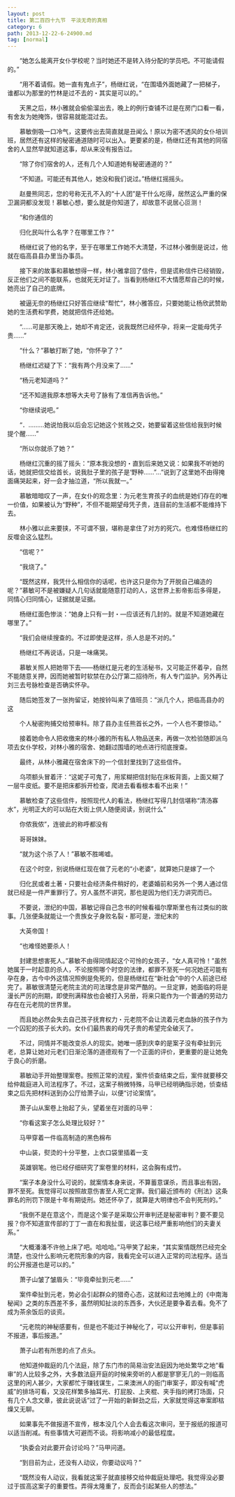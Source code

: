 ```yaml
---
layout: post
title: 第二百四十九节　平淡无奇的真相
category: 6
path: 2013-12-22-6-24900.md
tag: [normal]
---
```


　　“她怎么能离开女仆学校呢？当时她还不是转入待分配的学员吧。不可能请假的。”

　　“用不着请假。她一直有鬼点子”，杨继红说，“在围墙外面她藏了一把梯子，谁都以为那里的竹林是过不去的・其实是可以的。”

　　天黑之后，林小雅就会偷偷溜出去，晚上的例行查铺不过是在房门口看一看，有舍友为她掩饰，很容易就能混过去。

　　慕敏倒吸一口冷气，这要传出去简直就是丑闻么！原以为密不透风的女仆培训班，居然还有这样的秘密通道随时可以出入。更要紧的是，杨继红还有其他的同宿舍的人显然早就知道这事，却从来没有报告过。

　　“除了你们宿舍的人，还有几个人知道她有秘密通道的？”

　　“不知道。可能还有其他人，她没和我们说过。”杨继红摇摇头。

　　赵曼熊同志，您的号称无孔不入的“十人团”是干什么吃得，居然这么严重的保卫漏洞都没发现！慕敏心想，要么就是你知道了，却故意不说居心叵测！

　　“和你通信的

　　归化民叫什么名字？在哪里工作？”

　　杨继红说了他的名字，至于在哪里工作她不大清楚，不过林小雅倒是说过，他就在临高县县办里当办事员。

　　接下来的故事和慕敏想得一样，林小雅拿回了信件，但是谎称信件已经销毁，反正他们之间不能联系，也就死无对证了。当看到杨继红不大情愿帮自己的时候，她亮出了自己的底牌。

　　被逼无奈的杨继红只好答应继续“帮忙”，林小雅答应，只要她能让杨欣武赞助她的生活费和学费，她就把信件还给她。

　　“……可是那天晚上，她却不肯定还，说我既然已经怀孕，将来一定能母凭子贵……”

　　“什么？”慕敏打断了她，“你怀孕了？”

　　杨继红迟疑了下：“我有两个月没来了……”

　　“杨元老知道吗？”

　　“还不知道我原本想等大夫号了脉有了准信再告诉他。”

　　“你继续说吧。”

　　“．...……她说怕我以后会忘记她这个贫贱之交，她要留着这些信给我到时候提个醒……”

　　“所以你就杀了她？”

　　杨继红沉重的摇了摇头：“原本我没想的・直到后来她又说：如果我不听她的话，她就把信交给首长，说我肚子里的孩子是‘野种……”...”说到了这里她不由得掩面痛哭起来，好一会才抽泣道，“所以我就一。”

　　慕敏暗暗叹了一声，在女仆的观念里：为元老生育孩子的血统是她们存在的唯一价值，如果被认为“野种”，不但不能期望母凭子贵，连目前的生活都不能维持下去。

　　林小雅以此来要挟，不可谓不狠，堪称是拿住了对方的死穴。也难怪杨继红的反噬会这么猛烈。

　　“信呢？”

　　“我烧了。”

　　“既然这样，我凭什么相信你的话呢，也许这只是你为了开脱自己编造的呢？”慕敏可不是被嫌疑人几句话就能随意打动的人，这世界上影帝影后多得是，同情心归同情心，证据就是证据。

　　杨继红面色惨淡：“她身上只有一封・―应该还有几封的。就是不知道她藏在哪里了。”

　　“我们会继续搜查的。不过即使是这样，杀人总是不对的。”

　　杨继红不再说话，只是一味痛哭。

　　慕敏关照人把她带下去――杨继红是元老的生活秘书，又可能正怀着孕，自然不能随意关押，因而她被暂时软禁在办公厅第二招待所，有人专门监护。另外再让刘三去号脉检查是否确实怀孕。

　　随后她签发了一张拘留证，她按铃叫来了值班员：“派几个人，把临高县办的这

　　个人秘密拘捕交给预审科。除了县办主任熊首长之外，一个人也不要惊动。”

　　接着她命令人把收缴来的林小雅的所有私人物品送来，再做一次检验随即派乌项去女仆学校，对林小雅的宿舍、她翻过围墙的地点进行彻底搜查。

　　最终，从林小雅藏在宿舍床下的一个信封里找到了这些信件。

　　乌项额头冒着汗：“这妮子可鬼了，用浆糊把信封贴在床板背面，上面又糊了一层牛皮纸。要不是把床都拆开检查，爬进去看看根本看不出来！”

　　慕敏检查了这些信件，按照现代人的看法，杨继红写得几封信堪称“清汤寡水”，光明正大的可以贴在大街上供人随便阅读，别说什么“

　　你侬我侬”，连彼此的称呼都没有

　　哥哥妹妹。

　　“就为这个杀了人！”慕敏不胜唏嘘。

　　在这个时空，别说杨继红现在做了元老的“小老婆”，就算她只是嫁了一个

　　归化民或者土著・只要社会经济条件稍好的，老婆婚前和另外一个男人通过信就已经是一件严重罪行了。穷人虽然不讲究，那也是因为他们无力讲究而已。

　　不要说，泄纪的中国，慕敏记得自己念书的时候看福尔摩斯里也有过类似的故事。几张便条就能让一个贵族女子身败名裂・那可是，泄纪末的

　　大英帝国！

　　“也难怪她要杀人！

　　封建思想害死人。”慕敏不由得同情起这个可怜的女孩子，“女人真可怜！”虽然她属于一时起意的杀人，不论按照哪个时空的法律，都罪不至死一何况她还可能有孕在身，古今中外这情况照例是免死的，但是杨继红在“新社会”中的个人前途已经完了。慕敏很清楚元老院主流的司法理念是非常严酷的。一旦定罪，她面临的将是漫长严厉的刑期，即使刑满释放也会被打入另册，将来只能作为一个普通的劳动力存在在元老院的世界里。

　　而且她必然会失去自己孩子抚育权力・元老院不会让流着元老血脉的孩子作为一个囚犯的孩子长大的。女仆们最热衷的母凭子贵的希望完全破灭了。

　　不过，同情并不能改变杀人的现实。她唯一感到庆幸的是案子没有牵扯到元老，总算让她对元老们日渐沦落的道德观有了一个正面的评价，更重要的是让她免于良心的折磨。

　　慕敏动手开始整理案卷。按照正常的流程，案件侦查结束之后，案件就要移交给仲裁庭进入司法程序了。不过，这案子稍微特殊，马甲已经明确指示她，侦查结束之后先把材料送到办公厅给萧子山，以便“讨论案情”。

　　萧子山从案卷上抬起了头，望着坐在对面的马甲：

　　“你看这案子怎么处理比较好？”

　　马甲穿着一件临高制造的黑色棉布

　　中山装，熨烫的十分平整，上衣口袋里插着一支

　　英雄钢笔。他已经仔细研究了案卷里的材料，这会胸有成竹。

　　“案子本身没什么可说的，就案情本身来说，不算蓄意谋杀，而且事出有因，罪不至死。我觉得可以按照故意伤害至人死亡定罪。我们最近颁布的《刑法》这条罪名的刑罚下限是十年有期徒刑。她还怀孕了，就算是大明律也不会判死刑的。”

　　“我倒不是在意这个，而是这个案子是采取公开审判还是秘密审判？要不要见报？你不知道宣传部的丁丁一直在和我扯蛋，说这事已经严重影响他们的夫妻关系。”

　　“大概潘潘不许他上床了吧。哈哈哈。”马甲笑了起来，“其实案情既然已经完全清楚，也没什么影响元老院形象的内容，我看完全可以进入正常的司法程序。适当的公开报道也是可以的。”

　　萧子山皱了皱眉头：“毕竟牵扯到元老……”

　　案件牵扯到元老，势必会引起群众的猎奇心态，这就和过去地摊上的《中南海秘闻》之类的东西差不多，虽然明知扯淡的东西多，大伙还是要争着去看。免不了成为茶余饭后的谈资。

　　“元老院的神秘感要有，但是也不能过于神秘化了，可以公开审判，但是事前不报道，事后报道。”

　　萧子山若有所思的点了点头。

　　他知道仲裁庭的几个法庭，除了东门市的简易治安法庭因为地处繁华之地“看审”的人比较多之外，大多数法庭开庭的时候来旁听的人都是寥寥无几的一则临高这里的闲人甚少，大家都忙于赚钱谋生，二来澳洲人的衙门审案子，即没有喊“虎威”的排场可看，又没花样繁多抽耳光、打屁股、上夹棍、夹手指的拷打场面，只有几个人念文章，彼此说说话”过了一开始的新鲜劲之后，大家就觉得这审案即枯燥又无聊。

　　如果事先不做报道不宣传，根本没几个人会去看这次审问，至于报纸的报道可以适当削减。有些事情大可避而不谈。将影响减小的最低程度。

　　“执委会对此要开会讨论吗？”马甲问道。

　　“到目前为止，还没有人动议，你要动议吗？”

　　“既然没有人动议，我看就这案子就直接移交给仲裁庭处理吧。我觉得没必要过于拔高这案子的重要性。弄得太隆重了，反而会引起某些人的想法。”
